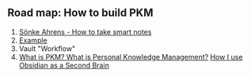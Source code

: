 ## Road map: How to build PKM
1. [Sönke Ahrens - How to take smart notes](https://vimeo.com/275530205)
2. [Example](https://publish.obsidian.md/mobydiction/notes/_About)
3. Vault "Workflow"
4.  [What is PKM? What is Personal Knowledge Management?](https://www.youtube.com/watch?v=Q2WBHyqRsxA&list=PLXRQ6inbDn6fDEicAQglorjczZR7oudPA&index=3&t=15s)  [How I use Obsidian as a Second Brain](https://www.youtube.com/watch?v=uqVx22lo9_4&list=PLXRQ6inbDn6fDEicAQglorjczZR7oudPA&index=2&t=31s)